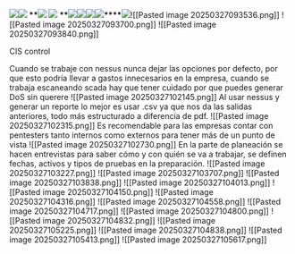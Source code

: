**![](https://lh7-rt.googleusercontent.com/docsz/AD_4nXezP2iKn3ayUxzSR750G1UntUzTh5s-XRk-YKbwjfDBS2lGDvl9TxbZmFp4Zs113bZCvOYdlzHYzacXDyFNfs7YzC48Wu0AwOpvFsaIbiollyXDsSR0zPsafwjQRUcqealfb1DDLQ?key=boNpeIDjTV-xkxbU-vjg3toI)****![](https://lh7-rt.googleusercontent.com/docsz/AD_4nXdLnnZYpPJzWZkg3lIfqWDkW9uQwTkW3drxpwHkg1n3gM4NEF_lBfNFPMgCJKqRUrJd10XTzmn7wKHyOhnp9bsSqhPrJL_Gp23gU5lPVGbF1_r3urwZLXxhA73SnuazW73aMD7zSQ?key=boNpeIDjTV-xkxbU-vjg3toI)
**![](https://lh7-rt.googleusercontent.com/docsz/AD_4nXd340w1lBSp3Jhp_FjsO2q4mBk9Pl9XzzcntZyyUG8hOac1fAMea4MpDDXkghY51xy741eLS781M0ie1o8aq_dtkCNfC4NmEWnv0Si-EJVwIxKjfKkgNykkudItO2LwFQenbuK9rA?key=boNpeIDjTV-xkxbU-vjg3toI)
**![](https://lh7-rt.googleusercontent.com/docsz/AD_4nXeQbd0hsZwzUAH6tJ5EV9Jt3HCfwhgcqOFZryP5XuB0K6e1icdsRNR9VWrcDCmo5Jfiyp9aa_JR1oT6xorJKeVnRJCHKD-HFfybnCbdRVGZIRFuWT7F2XfZneTI0AlRtGmmH9YLcQ?key=boNpeIDjTV-xkxbU-vjg3toI)**
**![](https://lh7-rt.googleusercontent.com/docsz/AD_4nXcwAfRY26AUJzbKSpkxJ5YSX0Oqc4kX4B5fibi9iswmectm7eElSDpCnPzTXxP373CL3dw2D9jfkrtoZCINeE2kaKgj87lEAfmi_0nwY9eqQLzaJUdzb1-LluxGH_l3E4y32JeTJQ?key=boNpeIDjTV-xkxbU-vjg3toI)****![](https://lh7-rt.googleusercontent.com/docsz/AD_4nXdO8VEEOl_pYUFjaIJspkDkwiwj_heBJmdoa7u8r9xuyEDpdySugSJRHaXjg9ycTkTOOj4gPHTrwo3cyVgJGyPNIuVZQRnEekusyZnl2TQ3UvevGRIEZBopOAHKcynOvBh_ppGO6w?key=boNpeIDjTV-xkxbU-vjg3toI)****![](https://lh7-rt.googleusercontent.com/docsz/AD_4nXdUR-jP--BcjEny7LM8gwQIUdiNxx5Y5vkeJHuAnLLhhjKs9lylS8Q0Fvntm-YUi_c_17kxu0f-MwR3edvBZPCa-3aLOyFZ7MmS5tjwTCY0Umpc0i4s0QPMAZTSSzwxdNp6EwiMLw?key=boNpeIDjTV-xkxbU-vjg3toI)****![](https://lh7-rt.googleusercontent.com/docsz/AD_4nXf7QStQBL3nk0poiGRP6e0KW2r3XhHp7Pci_sEqb79d24bK-LbqXpvpSjlMfr0lw_b4R6D4g6vjlvYCdDazrOR15OrAaq9XfGYam9_SzN_X4E7oj9PV7w8IFdvM0Cqq15a1fVbJNQ?key=boNpeIDjTV-xkxbU-vjg3toI)****![](https://lh7-rt.googleusercontent.com/docsz/AD_4nXc8w05a0V_yFR3sgBeg9CG_Id9ucaM_cO_LqNCuxzAN6bdFMCYmzPcBqzd1gha-P3wTFB6MGTS_Sk-VBdPFt4K1WLq1Mt5fCRJkKxewSbLe1yp5JRgCjPjVIxi5hvdYQ410oktgWg?key=boNpeIDjTV-xkxbU-vjg3toI)**![[Pasted image 20250327093536.png]]
![[Pasted image 20250327093700.png]]
![[Pasted image 20250327093840.png]]

CIS control

Cuando se trabaje con nessus nunca dejar las opciones por defecto, por que esto podría llevar a gastos innecesarios en la empresa, cuando se trabaja escaneando scada hay que tener cuidado por que puedes generar DoS sin querere
![[Pasted image 20250327102145.png]]
Al usar nessus y generar un reporte lo mejor es usar .csv ya que nos da las salidas anteriores, todo más estructurado a diferencia de pdf.
![[Pasted image 20250327102315.png]]
Es recomendable para las empresas contar con pentesters tanto internos como externos para tener más de un punto de vista
![[Pasted image 20250327102730.png]]
En la parte de planeación se hacen entrevistas para saber cómo y con quién se va a trabajar, se definen fechas, activos y tipos de pruebas en la preparación.
![[Pasted image 20250327103227.png]]
![[Pasted image 20250327103707.png]]
![[Pasted image 20250327103838.png]]
![[Pasted image 20250327104013.png]]
![[Pasted image 20250327104150.png]]
![[Pasted image 20250327104316.png]]
![[Pasted image 20250327104558.png]]
![[Pasted image 20250327104717.png]]
![[Pasted image 20250327104800.png]]
![[Pasted image 20250327104832.png]]
![[Pasted image 20250327105225.png]]
![[Pasted image 20250327104838.png]]
![[Pasted image 20250327105413.png]]
![[Pasted image 20250327105617.png]]
